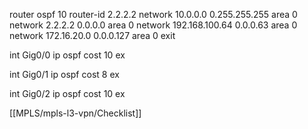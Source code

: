 router ospf 10
router-id 2.2.2.2
network 10.0.0.0 0.255.255.255 area 0
network 2.2.2.2 0.0.0.0 area 0
network 192.168.100.64 0.0.0.63 area 0
network 172.16.20.0 0.0.0.127 area 0
exit

int Gig0/0
ip ospf cost 10
ex

int Gig0/1
ip ospf cost 8
ex

int Gig0/2
ip ospf cost 10
ex

[[MPLS/mpls-l3-vpn/Checklist]]